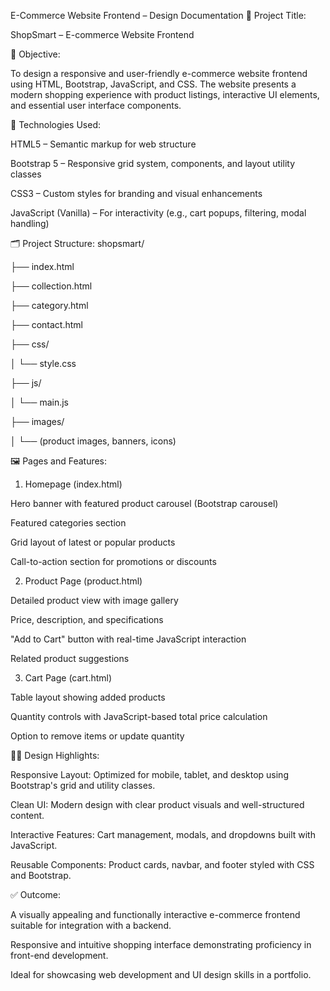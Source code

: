 E-Commerce Website Frontend – Design Documentation
📌 Project Title:

ShopSmart – E-commerce Website Frontend

🎯 Objective:

To design a responsive and user-friendly e-commerce website frontend using HTML, Bootstrap, JavaScript, and CSS. The website presents a modern shopping experience with product listings, interactive UI elements, and essential user interface components.

🧱 Technologies Used:

HTML5 – Semantic markup for web structure

Bootstrap 5 – Responsive grid system, components, and layout utility classes

CSS3 – Custom styles for branding and visual enhancements

JavaScript (Vanilla) – For interactivity (e.g., cart popups, filtering, modal handling)

🗂️ Project Structure:
shopsmart/

├── index.html

├── collection.html

├── category.html

├── contact.html

├── css/

│   └── style.css

├── js/

│   └── main.js

├── images/

│   └── (product images, banners, icons)

🖼️ Pages and Features:
1. Homepage (index.html)

Hero banner with featured product carousel (Bootstrap carousel)

Featured categories section

Grid layout of latest or popular products

Call-to-action section for promotions or discounts

2. Product Page (product.html)

Detailed product view with image gallery

Price, description, and specifications

"Add to Cart" button with real-time JavaScript interaction

Related product suggestions

3. Cart Page (cart.html)

Table layout showing added products

Quantity controls with JavaScript-based total price calculation

Option to remove items or update quantity

🧑‍💻 Design Highlights:

Responsive Layout: Optimized for mobile, tablet, and desktop using Bootstrap's grid and utility classes.

Clean UI: Modern design with clear product visuals and well-structured content.

Interactive Features: Cart management, modals, and dropdowns built with JavaScript.

Reusable Components: Product cards, navbar, and footer styled with CSS and Bootstrap.

✅ Outcome:

A visually appealing and functionally interactive e-commerce frontend suitable for integration with a backend.

Responsive and intuitive shopping interface demonstrating proficiency in front-end development.

Ideal for showcasing web development and UI design skills in a portfolio.

